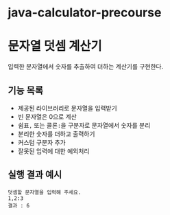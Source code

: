 # java-calculator-precourse

# 문자열 덧셈 계산기

입력한 문자열에서 숫자를 추출하여 더하는 계산기를 구현한다.

## 기능 목록

- 제공된 라이브러리로 문자열을 입력받기
- 빈 문자열은 0으로 계산
- 쉼표`,` 또는 콜론`:`을 구분자로 문자열에서 숫자를 분리
- 분리한 숫자를 더하고 출력하기
- 커스텀 구분자 추가
- 잘못된 입력에 대한 예외처리

## 실행 결과 예시
    덧셈할 문자열을 입력해 주세요.
    1,2:3
    결과 : 6

